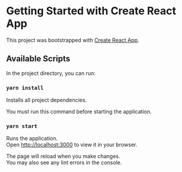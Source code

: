 # Getting Started with Create React App

This project was bootstrapped with [Create React App](https://github.com/facebook/create-react-app).

## Available Scripts

In the project directory, you can run:

### `yarn install`

Installs all project dependencies. 

You must run this command before starting the application.

### `yarn start`

Runs the application.\
Open [http://localhost:3000](http://localhost:3000) to view it in your browser.

The page will reload when you make changes.\
You may also see any lint errors in the console.
